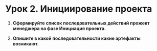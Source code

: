# Урок 2. Инициирование проекта

1. **Сформируйте список последовательных действий прожект менеджера на фазе Инициация проекта.**

2. **Опишите в какой последовательности какие артефакты возникают.**